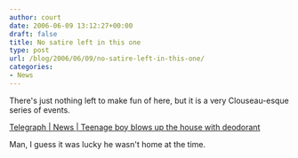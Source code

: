 ```yaml
---
author: court
date: 2006-06-09 13:12:27+00:00
draft: false
title: No satire left in this one
type: post
url: /blog/2006/06/09/no-satire-left-in-this-one/
categories:
- News
---
```


There's just nothing left to make fun of here, but it is a very Clouseau-esque series of events.

[Telegraph | News | Teenage boy blows up the house with deodorant](http://www.telegraph.co.uk/news/main.jhtml;jsessionid=OW3WMZVTBOP45QFIQMGCFGGAVCBQUIV0?xml=/news/2006/06/01/ndeo01.xml)

Man, I guess it was lucky he wasn't home at the time.
